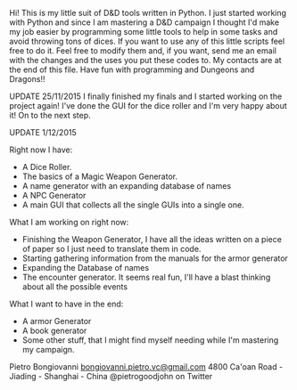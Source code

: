 Hi!
This is my little suit of D&D tools written in Python.
I just started working with Python and since I am mastering a D&D campaign I thought I'd make my job easier by programming some little tools to help in some tasks and avoid throwing tons of dices.
If you want to use any of this little scripts feel free to do it.
Feel free to modify them and, if you want, send me an email with the changes and the uses you put these codes to. My contacts are at the end of this file.
Have fun with programming and Dungeons and Dragons!!

UPDATE 25/11/2015
I finally finished my finals and I started working on the project again!
I've done the GUI for the dice roller and I'm very happy about it!
On to the next step.

UPDATE 1/12/2015

Right now I have:
- A Dice Roller.
- The basics of a Magic Weapon Generator.
- A name generator with an expanding database of names
- A NPC Generator
- A main GUI that collects all the single GUIs into a single one.

What I am working on right now:
- Finishing the Weapon Generator, I have all the ideas written on a piece of paper so I just need to translate them in code.
- Starting gathering information from the manuals for the armor generator
- Expanding the Database of names
- The encounter generator. It seems real fun, I'll have a blast thinking about all the possible events

What I want to have in the end:
- A armor Generator
- A book generator
- Some other stuff, that I might find myself needing while I'm mastering my campaign.


Pietro Bongiovanni
bongiovanni.pietro.vc@gmail.com
4800 Ca'oan Road - Jiading - Shanghai - China
@pietrogoodjohn on Twitter
